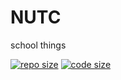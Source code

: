 # NUTC
school things

[![repo size](https://img.shields.io/github/repo-size/oporu/NUTC?style=for-the-badge)](../../)
[![code size](https://img.shields.io/github/languages/code-size/oporu/NUTC?style=for-the-badge)](../../)
